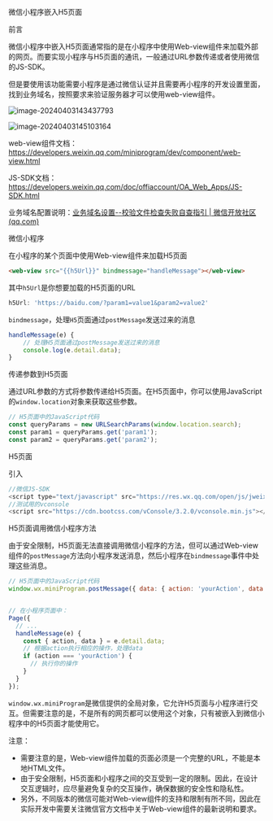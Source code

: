 微信小程序嵌入H5页面

前言

微信小程序中嵌入H5页面通常指的是在小程序中使用Web-view组件来加载外部的网页。而要实现小程序与H5页面的通讯，一般通过URL参数传递或者使用微信的JS-SDK。

但是要使用该功能需要小程序是通过微信认证并且需要再小程序的开发设置里面，找到业务域名，按照要求来验证服务器才可以使用web-view组件。

![image-20240403143437793](E:\ljy\资料\img\image-20240403143437793.png)

![image-20240403145103164](E:\ljy\资料\img\image-20240403145103164.png)

web-view组件文档：https://developers.weixin.qq.com/miniprogram/dev/component/web-view.html

JS-SDK文档：https://developers.weixin.qq.com/doc/offiaccount/OA_Web_Apps/JS-SDK.html

业务域名配置说明：[业务域名设置--校验文件检查失败自查指引 | 微信开放社区 (qq.com)](https://developers.weixin.qq.com/community/develop/doc/00084a350b426099ab46e0e1a50004?%2Fblogdetail%3Faction=get_post_info)

微信小程序

在小程序的某个页面中使用Web-view组件来加载H5页面

```html
<web-view src="{{h5Url}}" bindmessage="handleMessage"></web-view>
```

其中`h5Url`是你想要加载的H5页面的URL

```js
h5Url: 'https://baidu.com/?param1=value1&param2=value2'
```

`bindmessage`，处理`H5`页面通过`postMessage`发送过来的消息

```js
handleMessage(e) {  
    // 处理H5页面通过postMessage发送过来的消息  
    console.log(e.detail.data);  
} 
```

传递参数到H5页面

通过URL参数的方式将参数传递给H5页面。在H5页面中，你可以使用JavaScript的`window.location`对象来获取这些参数。

```js
// H5页面中的JavaScript代码  
const queryParams = new URLSearchParams(window.location.search);  
const param1 = queryParams.get('param1');  
const param2 = queryParams.get('param2');
```



H5页面

引入

```js
//微信JS-SDK
<script type="text/javascript" src="https://res.wx.qq.com/open/js/jweixin-1.3.2.js"></script>
//测试用的vconsole
<script src="https://cdn.bootcss.com/vConsole/3.2.0/vconsole.min.js"></script>
```



 H5页面调用微信小程序方法

由于安全限制，H5页面无法直接调用微信小程序的方法，但可以通过Web-view组件的`postMessage`方法向小程序发送消息，然后小程序在`bindmessage`事件中处理这些消息。

```js
// H5页面中的JavaScript代码  
window.wx.miniProgram.postMessage({ data: { action: 'yourAction', data: 'yourData' } });


// 在小程序页面中：
Page({  
  // ...  
  handleMessage(e) {  
    const { action, data } = e.detail.data;  
    // 根据action执行相应的操作，处理data  
    if (action === 'yourAction') {  
      // 执行你的操作  
    }  
  }  
});
```

`window.wx.miniProgram`是微信提供的全局对象，它允许H5页面与小程序进行交互。但需要注意的是，不是所有的网页都可以使用这个对象，只有被嵌入到微信小程序中的H5页面才能使用它。



注意：

- 需要注意的是，Web-view组件加载的页面必须是一个完整的URL，不能是本地HTML文件。
- 由于安全限制，H5页面和小程序之间的交互受到一定的限制。因此，在设计交互逻辑时，应尽量避免复杂的交互操作，确保数据的安全性和隐私性。
- 另外，不同版本的微信可能对Web-view组件的支持和限制有所不同，因此在实际开发中需要关注微信官方文档中关于Web-view组件的最新说明和要求。